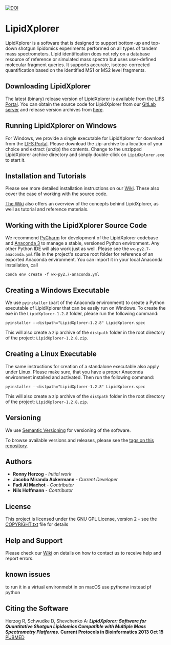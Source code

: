 [![DOI](https://zenodo.org/badge/DOI/10.5281/zenodo.3483977.svg)](https://doi.org/10.5281/zenodo.3483977)
# LipidXplorer

LipidXplorer is a software that is designed to support bottom-up and top-down shotgun lipidomics experiments performed 
on all types of tandem mass spectrometers. Lipid identification does not rely on a database resource of reference 
or simulated mass spectra but uses user-defined molecular fragment queries. It supports accurate, isotope-corrected 
quantification based on the identified MS1 or MS2 level fragments.

## Downloading LipidXplorer

The latest (binary) release version of LipidXplorer is available from the [LIFS Portal](https://lifs.isas.de/lipidxplorer.html). 
You can obtain the source code for LipidXplorer from our [GitLab server](https://gitlab.isas.de/lifs/lipidxplorer) and release version archives from [here](https://gitlab.isas.de/lifs/lipidxplorer/-/releases).

## Running LipidXplorer on Windows

For Windows, we provide a single executable for LipidXplorer for download from the [LIFS Portal](https://lifs.isas.de/lipidxplorer.html).
Please download the zip-archive to a location of your choice and extract (unzip) the contents. 
Change to the unzipped LipidXplorer archive directory and simply double-click on `LipidXplorer.exe` to start it.

## Installation and Tutorials

Please see more detailed installation instructions on our [Wiki](https://lifs.isas.de/wiki/index.php/LipidXplorer_Installation).
These also cover the case of working with the source code.

[The Wiki](https://lifs.isas.de/wiki/index.php) also offers an overview of the concepts behind LipidXplorer, as well as tutorial and reference materials.

## Working with the LipidXplorer Source Code

We recommend [PyCharm](https://www.jetbrains.com/pycharm/) for development of the LipidXplorer codebase and [Anaconda 3](https://www.anaconda.com/distribution/) to manage a stable, versioned Python environment.
Any other Python IDE will also work just as well.
Please see the `wx-py2.7-anaconda.yml` file in the project's source root folder for reference of an exported Anaconda environment. You can import it in your local Anaconda installation, call 
 
    conda env create -f wx-py2.7-anaconda.yml 

## Creating a Windows Executable

We use `pyinstaller` (part of the Anaconda environment) to create a Python executable of LipidXplorer that can be easily run on Windows.
To create the exe in the `LipidXplorer-1.2.8` folder, please run the following command:

    pyinstaller --distpath="LipidXplorer-1.2.8" LipidXplorer.spec

This will also create a zip archive of the `distpath` folder in the root directory of the project: `LipidXplorer-1.2.8.zip`.

## Creating a Linux Executable

The same instructions for creation of a standalone executable also apply under Linux. Please make sure, that you have a proper Anaconda environment
installed and activated. Then run the following command:

    pyinstaller --distpath="LipidXplorer-1.2.8" LipidXplorer.spec

This will also create a zip archive of the `distpath` folder in the root directory of the project: `LipidXplorer-1.2.8.zip`.

## Versioning

We use [Semantic Versioning](http://semver.org/) for versioning of the software.
 
To browse available versions and releases, please see the [tags on this repository](https://gitlab.isas.de/lifs/lipidxplorer/tags). 

## Authors

* **Ronny Herzog** - *Initial work*
* **Jacobo Miranda Ackermann** - *Current Developer*
* **Fadi Al Machot** - *Contributor*
* **Nils Hoffmann** - *Contributor*

## License

This project is licensed under the GNU GPL License, version 2 - see the [COPYRIGHT.txt](COPYRIGHT.txt) file for details

## Help and Support

Please check our [Wiki](https://lifs.isas.de/wiki/index.php) on details on how to contact us to receive help and report errors.

## known issues
to run it in a virtual environmebt in on macOS use pythonw instead pf python

## Citing the Software
Herzog R, Schwudke D, Shevchenko A: ***LipidXplorer: Software for Quantitative Shotgun Lipidomics Compatible with Multiple Mass Spectrometry Platforms***. **Current Protocols in Bioinformatics 2013 Oct 15** [PUBMED](https://www.ncbi.nlm.nih.gov/pubmed/26270171)

